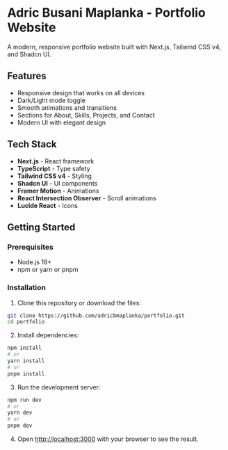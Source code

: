 # Adric Busani Maplanka - Portfolio Website

A modern, responsive portfolio website built with Next.js, Tailwind CSS v4, and Shadcn UI.

## Features

- Responsive design that works on all devices
- Dark/Light mode toggle
- Smooth animations and transitions
- Sections for About, Skills, Projects, and Contact
- Modern UI with elegant design

## Tech Stack

- **Next.js** - React framework
- **TypeScript** - Type safety
- **Tailwind CSS v4** - Styling
- **Shadcn UI** - UI components
- **Framer Motion** - Animations
- **React Intersection Observer** - Scroll animations
- **Lucide React** - Icons

## Getting Started

### Prerequisites

- Node.js 18+
- npm or yarn or pnpm

### Installation

1. Clone this repository or download the files:

```bash
git clone https://github.com/adricbmaplanka/portfolio.git
cd portfolio
```

2. Install dependencies:

```bash
npm install
# or
yarn install
# or
pnpm install
```

3. Run the development server:

```bash
npm run dev
# or
yarn dev
# or
pnpm dev
```

4. Open [http://localhost:3000](http://localhost:3000) with your browser to see the result.

<!-- testing -->
